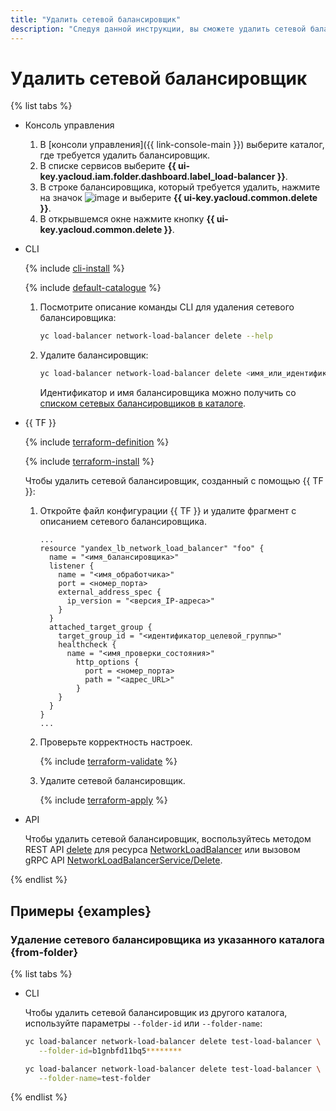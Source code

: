 ```yaml
---
title: "Удалить сетевой балансировщик"
description: "Следуя данной инструкции, вы сможете удалить сетевой балансировщик."
---
```


# Удалить сетевой балансировщик

{% list tabs %}

- Консоль управления

  1. В [консоли управления]({{ link-console-main }}) выберите каталог, где требуется удалить балансировщик.
  1. В списке сервисов выберите **{{ ui-key.yacloud.iam.folder.dashboard.label_load-balancer }}**.
  1. В строке балансировщика, который требуется удалить, нажмите на значок ![image](../../_assets/horizontal-ellipsis.svg) и выберите **{{ ui-key.yacloud.common.delete }}**.
  1. В открывшемся окне нажмите кнопку **{{ ui-key.yacloud.common.delete }}**.

- CLI

  {% include [cli-install](../../_includes/cli-install.md) %}

  {% include [default-catalogue](../../_includes/default-catalogue.md) %}

  1. Посмотрите описание команды CLI для удаления сетевого балансировщика:

     ```bash
     yc load-balancer network-load-balancer delete --help
     ```

  1. Удалите балансировщик:

     ```bash
     yc load-balancer network-load-balancer delete <имя_или_идентификатор_балансировщика>
     ```

     Идентификатор и имя балансировщика можно получить со [списком сетевых балансировщиков в каталоге](load-balancer-list.md#list).

- {{ TF }}

  {% include [terraform-definition](../../_tutorials/terraform-definition.md) %}

  {% include [terraform-install](../../_includes/terraform-install.md) %}

  Чтобы удалить сетевой балансировщик, созданный с помощью {{ TF }}:
  1. Откройте файл конфигурации {{ TF }} и удалите фрагмент с описанием сетевого балансировщика.

     ```hcl
     ...
     resource "yandex_lb_network_load_balancer" "foo" {
       name = "<имя_балансировщика>"
       listener {
         name = "<имя_обработчика>"
         port = <номер_порта>
         external_address_spec {
           ip_version = "<версия_IP-адреса>"
         }
       }
       attached_target_group {
         target_group_id = "<идентификатор_целевой_группы>"
         healthcheck {
           name = "<имя_проверки_состояния>"
             http_options {
               port = <номер_порта>
               path = "<адрес_URL>"
             }
         }
       }
     }
     ...
     ```

  1. Проверьте корректность настроек.

     {% include [terraform-validate](../../_includes/mdb/terraform/validate.md) %}

  1. Удалите сетевой балансировщик.

     {% include [terraform-apply](../../_includes/mdb/terraform/apply.md) %}

- API

  Чтобы удалить сетевой балансировщик, воспользуйтесь методом REST API [delete](../api-ref/NetworkLoadBalancer/delete.md) для ресурса [NetworkLoadBalancer](../api-ref/NetworkLoadBalancer/index.md) или вызовом gRPC API [NetworkLoadBalancerService/Delete](../api-ref/grpc/network_load_balancer_service.md#Delete).

{% endlist %}

## Примеры {examples}

### Удаление сетевого балансировщика из указанного каталога {from-folder}

{% list tabs %}

- CLI

  Чтобы удалить сетевой балансировщик из другого каталога, используйте параметры `--folder-id` или `--folder-name`:

  ```bash
  yc load-balancer network-load-balancer delete test-load-balancer \
     --folder-id=b1gnbfd11bq5********
  ```

  ```bash
  yc load-balancer network-load-balancer delete test-load-balancer \
     --folder-name=test-folder
  ```

{% endlist %}
